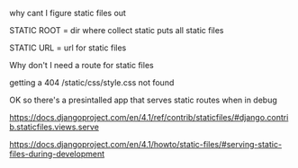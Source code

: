 why cant I figure static files out


STATIC ROOT = dir where collect static puts all static files

STATIC URL = url for static files

Why don't I need a route for static files

getting a 404 /static/css/style.css not found

OK so there's a presintalled app that serves static routes when in debug

https://docs.djangoproject.com/en/4.1/ref/contrib/staticfiles/#django.contrib.staticfiles.views.serve

https://docs.djangoproject.com/en/4.1/howto/static-files/#serving-static-files-during-development
